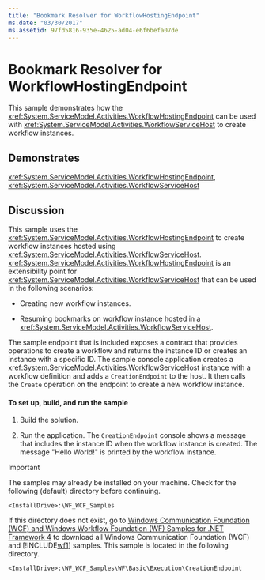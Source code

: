 ```yaml
---
title: "Bookmark Resolver for WorkflowHostingEndpoint"
ms.date: "03/30/2017"
ms.assetid: 97fd5816-935e-4625-ad04-e6f6befa07de
---
```

# Bookmark Resolver for WorkflowHostingEndpoint
This sample demonstrates how the <xref:System.ServiceModel.Activities.WorkflowHostingEndpoint> can be used with <xref:System.ServiceModel.Activities.WorkflowServiceHost> to create workflow instances.  
  
## Demonstrates  
 <xref:System.ServiceModel.Activities.WorkflowHostingEndpoint>, <xref:System.ServiceModel.Activities.WorkflowServiceHost>  
  
## Discussion  
 This sample uses the <xref:System.ServiceModel.Activities.WorkflowHostingEndpoint> to create workflow instances hosted using <xref:System.ServiceModel.Activities.WorkflowServiceHost>. <xref:System.ServiceModel.Activities.WorkflowHostingEndpoint> is an extensibility point for <xref:System.ServiceModel.Activities.WorkflowServiceHost> that can be used in the following scenarios:  
  
- Creating new workflow instances.  
  
- Resuming bookmarks on workflow instance hosted in a <xref:System.ServiceModel.Activities.WorkflowServiceHost>.  
  
 The sample endpoint that is included exposes a contract that provides operations to create a workflow and returns the instance ID or creates an instance with a specific ID. The sample console application creates a <xref:System.ServiceModel.Activities.WorkflowServiceHost> instance with a workflow definition and adds a `CreationEndpoint` to the host. It then calls the `Create` operation on the endpoint to create a new workflow instance.  
  
#### To set up, build, and run the sample  
  
1. Build the solution.  
  
2. Run the application. The `CreationEndpoint` console shows a message that includes the instance ID when the workflow instance is created. The message "Hello World!" is printed by the workflow instance.  
  
> [!IMPORTANT]
> The samples may already be installed on your machine. Check for the following (default) directory before continuing.  
>   
> `<InstallDrive>:\WF_WCF_Samples`  
>   
> If this directory does not exist, go to [Windows Communication Foundation (WCF) and Windows Workflow Foundation (WF) Samples for .NET Framework 4](https://go.microsoft.com/fwlink/?LinkId=150780) to download all Windows Communication Foundation (WCF) and [!INCLUDE[wf1](../../../../includes/wf1-md.md)] samples. This sample is located in the following directory.  
>   
> `<InstallDrive>:\WF_WCF_Samples\WF\Basic\Execution\CreationEndpoint`
